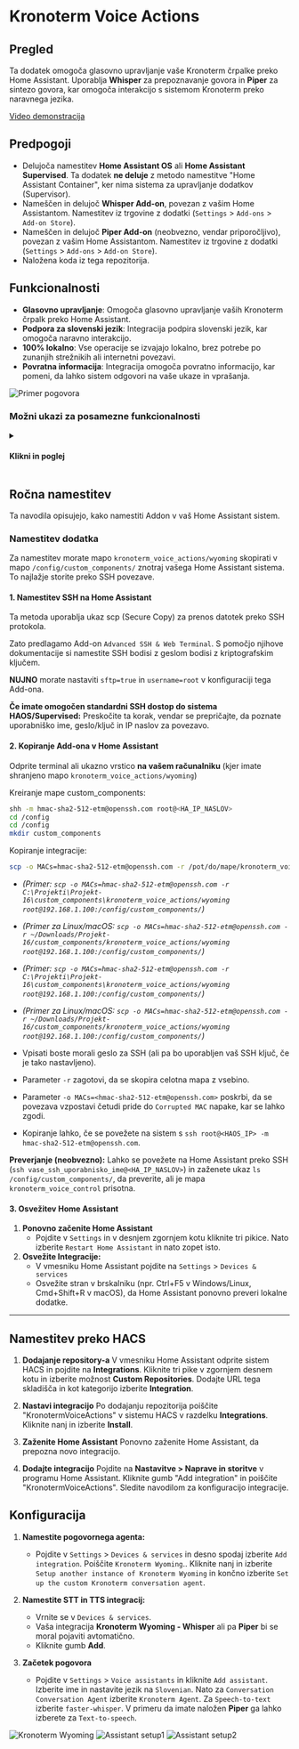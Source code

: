 # Kronoterm Voice Actions

## Pregled

Ta dodatek omogoča glasovno upravljanje vaše Kronoterm črpalke preko Home Assistant. Uporablja **Whisper** za prepoznavanje govora in **Piper** za sintezo govora, kar omogoča interakcijo s sistemom Kronoterm preko naravnega jezika.

[Video demonstracija](https://youtu.be/jNl_yXXjG2U)

## Predpogoji

* Delujoča namestitev **Home Assistant OS** ali **Home Assistant Supervised**. Ta dodatek **ne deluje** z metodo namestitve "Home Assistant Container", ker nima sistema za upravljanje dodatkov (Supervisor).
* Nameščen in delujoč **Whisper Add-on**, povezan z vašim Home Assistantom. Namestitev iz trgovine z dodatki (`Settings` > `Add-ons` > `Add-on Store`).
* Nameščen in delujoč **Piper Add-on** (neobvezno, vendar priporočljivo), povezan z vašim Home Assistantom. Namestitev iz trgovine z dodatki (`Settings` > `Add-ons` > `Add-on Store`).
* Naložena koda iz tega repozitorija.

## Funkcionalnosti

* **Glasovno upravljanje**: Omogoča glasovno upravljanje vaših Kronoterm črpalk preko Home Assistant.
* **Podpora za slovenski jezik**: Integracija podpira slovenski jezik, kar omogoča naravno interakcijo.
* **100% lokalno**: Vse operacije se izvajajo lokalno, brez potrebe po zunanjih strežnikih ali internetni povezavi.
* **Povratna informacija**: Integracija omogoča povratno informacijo, kar pomeni, da lahko sistem odgovori na vaše ukaze in vprašanja.

![Primer pogovora](/assets/image4.png "Primer pogovora")

### Možni ukazi za posamezne funkcionalnosti

<details>
<summary><h4>Klikni in poglej</h4></summary>
<hr>
<p><b>
Za želeno funkcijo lahko izgovorite pripadajoče ukaze, ki so navedeni spodaj.
</b>
</p>
<hr>
<details>
<summary>Poizvedba stanja sistema</summary>
<ul>
    <li>"ali je sistem vklopljen"</li>
    <li>"ali je sistem izklopljen"</li>
    <li>"kakšno je stanje sistema"</li>
</ul>
</details>

<details>
<summary>Poizvedba načina delovanja</summary>
<ul>
    <li>"kakšna funkcija se izvaja"</li>
    <li>"kakšna funkcija delovanja se izvaja"</li>
</ul>
</details>

<details>
<summary>Poizvedba stanja rezervnega vira</summary>
<ul>
    <li>"ali je rezervni vir vklopljen"</li>
    <li>"ali je rezervni vir izklopljen"</li>
    <li>"kakšen je status rezervnega vira"</li>
</ul>
</details>

<details>
<summary>Poizvedba stanja alternativnega vira</summary>
<ul>
    <li>"ali je alternativni vir vklopljen"</li>
    <li>"ali je alternativni vir izklopljen"</li>
    <li>"kakšen je status alternativnega vira"</li>
</ul>
</details>

<details>
<summary>Poizvedba režima delovanja</summary>
<ul>
    <li>"kakšen je trenuten režim delovanja"</li>
    <li>"kakšen je režim delovanja"</li>
</ul>
</details>

<details>
<summary>Poizvedba programa delovanja</summary>
<ul>
    <li>"kakšen je trenuten program"</li>
    <li>"kakšen je program delovanja"</li>
</ul>
</details>

<details>
<summary>Poizvedba stanja segrevanja sanitarne vode</summary>
<ul>
    <li>"kakšen je status hitrega segrevanja sanitarne vode"</li>
    <li>"ali je hitro segrevanje sanitarne vode vklopljeno"</li>
    <li>"ali je hitro segrevanje sanitarne vode izklopljeno"</li>
</ul>
</details>

<details>
<summary>Poizvedba statusa načina odtaljevanja</summary>
<ul>
    <li>"kakšen je status odtaljevanja"</li>
    <li>"ali je odtaljevanje vklopljeno"</li>
    <li>"ali je odtaljevanje izklopljeno"</li>
    <li>"ali se odtaljevanje izvaja"</li>
</ul>
</details>

<details>
<summary>Vklop toplotne črpalke</summary>
<ul>
    <li>"vklopi sistem"</li>
    <li>"vklopi toplotno črpalko in ogrevalne kroge"</li>
</ul>
</details>


<details>
<summary>Izklop toplotne črpalke</summary>
<ul>
    <li>"izklopi sistem"</li>
    <li>"izklopi toplotno črpalko in ogrevalne kroge"</li>
</ul>
</details>

<details>
<summary>Nastavljanje normalnega režima</summary>
<ul>
    <li>"nastavi normalen režim"</li>
    <li>"nastavi režim na normalen način"</li>
    <li>"vklopi normalen režim"</li>
</ul>
</details>

<details>
<summary>Nastavljanje ECO režima</summary>
<ul>
    <li>"nastavi eco režim"</li>
    <li>"nastavi režim na eco način"</li>
    <li>"vklopi eco režim"</li>
</ul>
</details>

<details>
<summary>Nastavljanje COM režima</summary>
<ul>
    <li>"nastavi com režim"</li>
    <li>"nastavi režim na com način"</li>
    <li>"vklopi com režim"</li>
</ul>
</details>

<details>
<summary>Vklop hitrega segrevanja sanitarne vode</summary>
<ul>
    <li>"vklopi hitro segrevanje sanitarne vode"</li>
</ul>
</details>

<details>
<summary>Izklop hitrega segrevanja sanitarne vode</summary>
<ul>
    <li>"izklopi hitro segrevanje sanitarne vode": disable_dhw_quick_heating</li>
</ul>
</details>

<details>
<summary>Poizvedba obremenitve toplotne črpalke</summary>
<ul>
    <li>"kakšna je trenutna obremenitev toplotne črpalke"</li>
</ul>
</details>

<details>
<summary>Nastavljanje temperature sanitarne vode</summary>
<ul>
    <li>"nastavi želeno temperaturo sanitarne vode na [x] stopinj"</li>
    <li>"nastavi temperaturo sanitarne vode na [x] stopinj"</li>
    <li>"segrej sanitarno vodo na [x] stopinj"</li>
</ul>
</details>

<details>
<summary>Poizvedba želene temperature sanitarne vode</summary>
<ul>
    <li>"kakšna je trenutna želena temperatura sanitarne vode"</li>
</ul>
</details>

<details>
<summary>Izklop segrevanja sanitarne vode</summary>
<ul>
    <li>"izklopi segrevanje sanitarne vode"</li>
</ul>
</details>

<details>
<summary>Nastavljanje normalnega režima sanitarne vode</summary>
<ul>
    <li>"nastavi normalen režim sanitarne vode"</li>
    <li>"nastavi režim sanitarne vode na normalno"</li>
    <li>"vklopi normalen režim segrevanja sanitarne vode"</li>
</ul>
</details>

<details>
<summary>Nastavljanje režima sanitarne vode po runiku</summary>
<ul>
    <li>"nastavi režim sanitarne vode po urniku"</li>
    <li>"vklopi režim segrevanja sanitarne vode po urniku"</li>
</ul>
</details>

<details>
<summary>Poizvedba režima sanitarne vode po runiku</summary>
<ul>
    <li>"kakšen je trenuten način delovanja sanitarne vode po urniku"</li>
</ul>
</details>

<details>
<summary>Poizvedba akutalne temperature sanitarne vode</summary>
<ul>
    <li>"kakšna je temperatura sanitarne vode": get_dhw_temperature</li>
</ul>
</details>

<details>
<summary>Nastavljanje temperature prostora</summary>
<ul>
    <li>"nastavi temperaturo prostora [ena/dva/tri/štiri] na [x] stopinj"</li>
    <li>"nastavi želeno temperaturo prostora [prvega/drugega/tretjega/četrtega] kroga na [x] stopinj"</li>
</ul>
</details>

<details>
<summary>Poizvedba želene temperature prostora</summary>
<ul>
    <li>"kakšna je trenutna želena temperatura prostora [prvega/drugega/tretjega/četrtega] kroga"</li>
    <li>"kakšna je trenutna želena temperatura prostora [ena/dva/tri/štiri]"</li>
</ul>
</details>

<details>
<summary>Izklop ogrevalnega kroga</summary>
<ul>
    <li>"izklopi [prvi/drugi/tretji/četrti] ogrevalni krog"</li>
    <li>"izklopi ogrevalni krog [ena/dva/tri/štiri]"</li>
</ul>
</details>

<details>
<summary>Nastavitev delovanja ogrevalnega kroga na normalni režim</summary>
<ul>
    <li>"nastavi delovanje [prvega/drugega/tretjega/četrtega] ogrevalnega kroga na normalni režim"</li>
    <li>"nastavi delovanje ogrevalnega kroga [ena/dva/tri/štiri] na normalni režim"</li>
    <li>"vklopi normalni režim na ogrevalnem krogu [ena/dva/tri/štiri]"</li>
    <li>"vklopi normalni režim na [prvem/drugem/tretjem/četrtem] ogrevalnem krogu"</li>
</ul>
</details>

<details>
<summary>Nastavitev delovanja ogrevalnega kroga po urniku</summary>
<ul>
    <li>"nastavi delovanje [prvega/drugega/tretjega/četrtega] ogrevalnega kroga na delovanje po urniku"</li>
    <li>"nastavi delovanje ogrevalnega kroga [ena/dva/tri/štiri] na delovanje po urniku"</li>
    <li>"vklopi delovanje po urniku na ogrevalnem krogu [ena/dva/tri/štiri]"</li>
    <li>"vklopi delovanje po urniku na [prvem/drugem/tretjem/četrtem] ogrevalnem krogu"</li>
</ul>
</details>

<details>
<summary>Poizvedba stanja ogrevalnega kroga</summary>
<ul>
    <li>"kakšen je status delovanja [prvega/drugega/tretjega/četrtega] ogrevalnega kroga"</li>
    <li>"kakšen je status delovanja ogrevalnega kroga [ena/dva/tri/štiri]"</li>
</ul>
</details>

<details>
<summary>Poizvedba aktualne temperature ogrevalnega kroga</summary>
<ul>
    <li>"kakšna je temperatura ogrevalnega kroga [ena/dva/tri/štiri]"</li>
    <li>"kakšna je temperatura [prvega/drugega/tretjega/četrtega] ogrevalnega kroga"</li>
</ul>
</details>
</details>


## Ročna namestitev

Ta navodila opisujejo, kako namestiti Addon v vaš Home Assistant sistem.

### Namestitev dodatka

Za namestitev morate mapo `kronoterm_voice_actions/wyoming` skopirati v mapo `/config/custom_components/` znotraj vašega Home Assistant sistema. To najlažje storite preko SSH povezave.

#### 1. Namestitev SSH na Home Assistant

Ta metoda uporablja ukaz scp (Secure Copy) za prenos datotek preko SSH protokola.

Zato predlagamo Add-on `Advanced SSH & Web Terminal`. S pomočjo njihove dokumentacije si namestite SSH bodisi z geslom bodisi z kriptografskim ključem.

**NUJNO** morate nastaviti `sftp=true` in `username=root` v konfiguraciji tega Add-ona.

**Če imate omogočen standardni SSH dostop do sistema HAOS/Supervised:** Preskočite ta korak, vendar se prepričajte, da poznate uporabniško ime, geslo/ključ in IP naslov za povezavo.

#### 2. Kopiranje Add-ona v Home Assistant

Odprite terminal ali ukazno vrstico **na vašem računalniku** (kjer imate shranjeno mapo `kronoterm_voice_actions/wyoming`)

Kreiranje mape custom_components:

```bash
shh -m hmac-sha2-512-etm@openssh.com root@<HA_IP_NASLOV>
cd /config
cd /config
mkdir custom_components
```

Kopiranje integracije:

```bash
scp -o MACs=hmac-sha2-512-etm@openssh.com -r /pot/do/mape/kronoterm_voice_actions/wyoming root@<HA_IP_NASLOV>:/config/custom_components/
```

* *(Primer: `scp -o MACs=hmac-sha2-512-etm@openssh.com -r C:\Projekti\Projekt-16\custom_components\kronoterm_voice_actions/wyoming root@192.168.1.100:/config/custom_components/`)*

* *(Primer za Linux/macOS: `scp -o MACs=hmac-sha2-512-etm@openssh.com -r ~/Downloads/Projekt-16/custom_components/kronoterm_voice_actions/wyoming root@192.168.1.100:/config/custom_components/`)*

* *(Primer: `scp -o MACs=hmac-sha2-512-etm@openssh.com -r C:\Projekti\Projekt-16\custom_components\kronoterm_voice_actions/wyoming root@192.168.1.100:/config/custom_components/`)*

* *(Primer za Linux/macOS: `scp -o MACs=hmac-sha2-512-etm@openssh.com -r ~/Downloads/Projekt-16/custom_components/kronoterm_voice_actions/wyoming root@192.168.1.100:/config/custom_components/`)*

* Vpisati boste morali geslo za SSH (ali pa bo uporabljen vaš SSH ključ, če je tako nastavljeno).

* Parameter `-r` zagotovi, da se skopira celotna mapa z vsebino.

* Parameter `-o MACs=<hmac-sha2-512-etm@openssh.com>` poskrbi, da se povezava vzpostavi četudi pride do `Corrupted MAC` napake, kar se lahko zgodi.

* Kopiranje lahko, če se povežete na sistem s `ssh root@<HAOS_IP> -m hmac-sha2-512-etm@openssh.com`.

**Preverjanje (neobvezno):**
Lahko se povežete na Home Assistant preko SSH (`ssh vase_ssh_uporabnisko_ime@<HA_IP_NASLOV>`) in zaženete ukaz `ls /config/custom_components/`, da preverite, ali je mapa `kronoterm_voice_control` prisotna.

#### 3. Osvežitev Home Assistant

1. **Ponovno začenite Home Assistant**
   * Pojdite v `Settings` in v desnjem zgornjem kotu kliknite tri pikice. Nato izberite `Restart Home Assistant` in nato zopet isto.
2. **Osvežite Integracije:**
   * V vmesniku Home Assistant pojdite na `Settings` > `Devices & services`
   * Osvežite stran v brskalniku (npr. Ctrl+F5 v Windows/Linux, Cmd+Shift+R v macOS), da Home Assistant ponovno preveri lokalne dodatke.

---

## Namestitev preko HACS

1. **Dodajanje repository-a**
   V vmesniku Home Assistant odprite sistem HACS in pojdite na **Integrations**. Kliknite tri pike v zgornjem desnem kotu in izberite možnost **Custom Repositories**. Dodajte URL tega skladišča in kot kategorijo izberite **Integration**.

2. **Nastavi integracijo**
   Po dodajanju repozitorija poiščite "KronotermVoiceActions" v sistemu HACS v razdelku **Integrations**. Kliknite nanj in izberite **Install**.

3. **Zaženite Home Assistant**
   Ponovno zaženite Home Assistant, da prepozna novo integracijo.

4. **Dodajte integracijo**
   Pojdite na **Nastavitve > Naprave in storitve** v programu Home Assistant. Kliknite gumb "Add integration" in poiščite "KronotermVoiceActions". Sledite navodilom za konfiguracijo integracije.

## Konfiguracija

1. **Namestite pogovornega agenta:**

   * Pojdite v `Settings` > `Devices & services` in desno spodaj izberite `Add integration`. Poiščite `Kronoterm Wyoming`.. Kliknite nanj in izberite `Setup another instance of Kronoterm Wyoming` in končno izberite `Set up the custom Kronoterm conversation agent`.

2. **Namestite STT in TTS integracij:**

   * Vrnite se v `Devices & services`.
   * Vaša integracija **Kronoterm Wyoming - Whisper** ali pa **Piper** bi se moral pojaviti avtomatično.
   * Kliknite gumb **Add**.

3. **Začetek pogovora**

   * Pojdite v `Settings` > `Voice assistants` in kliknite `Add assistant`. Izberite ime in nastavite jezik na `Slovenian`. Nato za `Conversation Conversation Agent` izberite `Kronoterm Agent`. Za `Speech-to-text` izberite `faster-whisper`. V primeru da imate naložen **Piper** ga lahko izberete za `Text-to-speech`.

![Kronoterm Wyoming](/assets/image.png "Kronoterm Wyoming")
![Assistant setup1](/assets/image2.png "Assistant setup1")
![Assistant setup2](/assets/image3.png "Assistant setup2")
